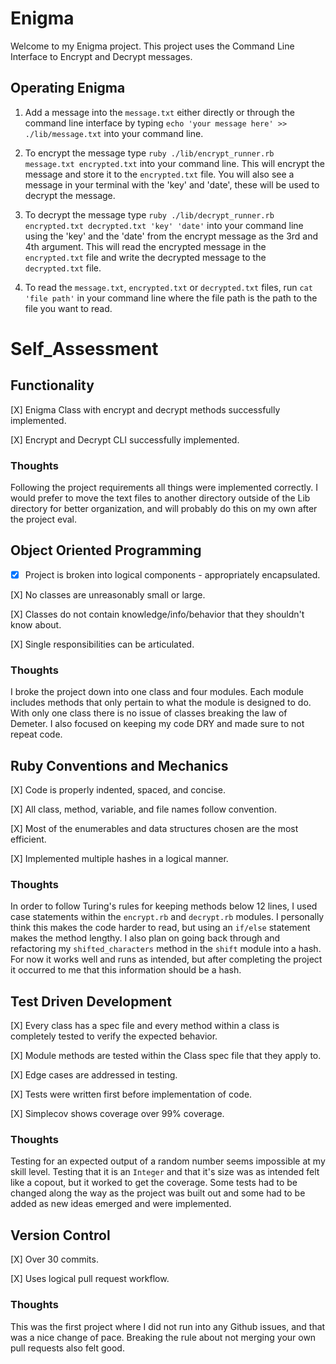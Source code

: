 # Enigma

Welcome to my Enigma project. This project uses the Command Line Interface to Encrypt and Decrypt messages.


## Operating Enigma

1. Add a message into the `message.txt` either directly or through the command line interface by typing `echo 'your message here' >> ./lib/message.txt` into your command line.

2. To encrypt the message type `ruby ./lib/encrypt_runner.rb message.txt encrypted.txt` into your command line. This will encrypt the message and store it to the `encrypted.txt` file. You will also see a message in your terminal with the 'key' and 'date', these will be used to decrypt the message.

3. To decrypt the message type `ruby ./lib/decrypt_runner.rb encrypted.txt decrypted.txt 'key' 'date'` into your command line using the 'key' and the 'date' from the encrypt message as the 3rd and 4th argument. This will read the encrypted message in the `encrypted.txt` file and write the decrypted message to the `decrypted.txt` file.    

4. To read the `message.txt`, `encrypted.txt` or `decrypted.txt` files, run `cat 'file path'` in your command line where the file path is the path to the file you want to read.


# Self_Assessment

## Functionality

[X] Enigma Class with encrypt and decrypt methods successfully implemented.

[X] Encrypt and Decrypt CLI successfully implemented.

### Thoughts

Following the project requirements all things were implemented correctly. I would prefer to move the text files to another directory outside of the Lib directory for better organization, and will probably do this on my own after the project eval.

## Object Oriented Programming

-[X] Project is broken into logical components - appropriately encapsulated.

[X] No classes are unreasonably small or large.

[X] Classes do not contain knowledge/info/behavior that they shouldn't know about.

[X] Single responsibilities can be articulated.

### Thoughts

I broke the project down into one class and four modules. Each module includes methods that only pertain to what the module is designed to do. With only one class there is no issue of classes breaking the law of Demeter. I also focused on keeping my code DRY and made sure to not repeat code.

## Ruby Conventions and Mechanics

[X] Code is properly indented, spaced, and concise.

[X] All class, method, variable, and file names follow convention.

[X] Most of the enumerables and data structures chosen are the most efficient.

[X] Implemented multiple hashes in a logical manner.

### Thoughts

In order to follow Turing's rules for keeping methods below 12 lines, I used case statements within the `encrypt.rb` and `decrypt.rb` modules. I personally think this makes the code harder to read, but using an `if/else` statement makes the method lengthy. I also plan on going back through and refactoring my `shifted_characters` method in the `shift` module into a hash. For now it works well and runs as intended, but after completing the project it occurred to me that this information should be a hash.

## Test Driven Development

[X] Every class has a spec file and every method within a class is completely tested to verify the expected behavior.

[X] Module methods are tested within the Class spec file that they apply to.

[X] Edge cases are addressed in testing.

[X] Tests were written first before implementation of code.

[X] Simplecov shows coverage over 99% coverage.

### Thoughts

Testing for an expected output of a random number seems impossible at my skill level. Testing that it is an `Integer` and that it's size was as intended felt like a copout, but it worked to get the coverage. Some tests had to be changed along the way as the project was built out and some had to be added as new ideas emerged and were implemented.

## Version Control
[X] Over 30 commits.

[X] Uses logical pull request workflow.

### Thoughts

This was the first project where I did not run into any Github issues, and that was a nice change of pace. Breaking the rule about not merging your own pull requests also felt good.
